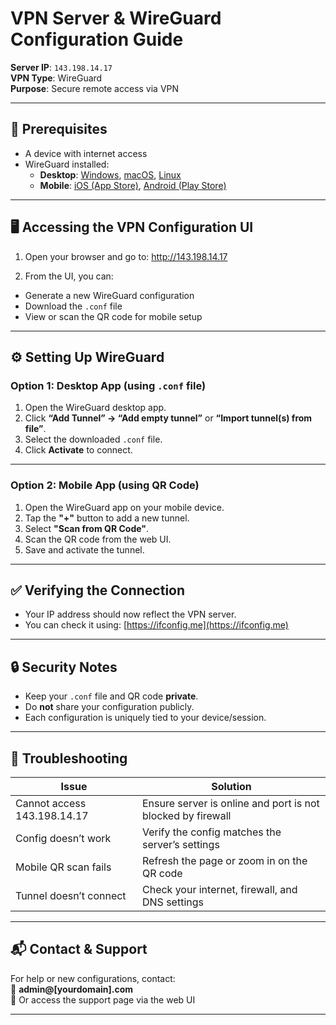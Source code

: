 # VPN Server & WireGuard Configuration Guide

**Server IP**: `143.198.14.17`  
**VPN Type**: WireGuard  
**Purpose**: Secure remote access via VPN

---

## 🧰 Prerequisites

- A device with internet access
- WireGuard installed:
  - **Desktop**: [Windows](https://www.wireguard.com/install/), [macOS](https://www.wireguard.com/install/), [Linux](https://www.wireguard.com/install/)
  - **Mobile**: [iOS (App Store)](https://apps.apple.com/us/app/wireguard/id1441195209), [Android (Play Store)](https://play.google.com/store/apps/details?id=com.wireguard.android)

---

## 🖥 Accessing the VPN Configuration UI

1. Open your browser and go to:
http://143.198.14.17

2. From the UI, you can:
- Generate a new WireGuard configuration
- Download the `.conf` file
- View or scan the QR code for mobile setup

---

## ⚙️ Setting Up WireGuard

### Option 1: Desktop App (using `.conf` file)

1. Open the WireGuard desktop app.
2. Click **“Add Tunnel” → “Add empty tunnel”** or **“Import tunnel(s) from file”**.
3. Select the downloaded `.conf` file.
4. Click **Activate** to connect.

---

### Option 2: Mobile App (using QR Code)

1. Open the WireGuard app on your mobile device.
2. Tap the **"+"** button to add a new tunnel.
3. Select **"Scan from QR Code"**.
4. Scan the QR code from the web UI.
5. Save and activate the tunnel.

---

## ✅ Verifying the Connection

- Your IP address should now reflect the VPN server.
- You can check it using: [https://ifconfig.me](https://ifconfig.me)

---

## 🔒 Security Notes

- Keep your `.conf` file and QR code **private**.
- Do **not** share your configuration publicly.
- Each configuration is uniquely tied to your device/session.

---

## 🧩 Troubleshooting

| Issue                        | Solution                                                  |
|-----------------------------|-----------------------------------------------------------|
| Cannot access 143.198.14.17 | Ensure server is online and port is not blocked by firewall |
| Config doesn’t work         | Verify the config matches the server’s settings            |
| Mobile QR scan fails        | Refresh the page or zoom in on the QR code                 |
| Tunnel doesn’t connect      | Check your internet, firewall, and DNS settings           |

---

## 📬 Contact & Support

For help or new configurations, contact:  
📧 **admin@[yourdomain].com**  
🔧 Or access the support page via the web UI

---
